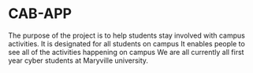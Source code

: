 # CAB-APP
The purpose of the project is to help students stay involved with campus activities.
It is designated for all students on campus
It enables people to see all of the activities happening on campus
We are all currently all first year cyber students at Maryville university.
